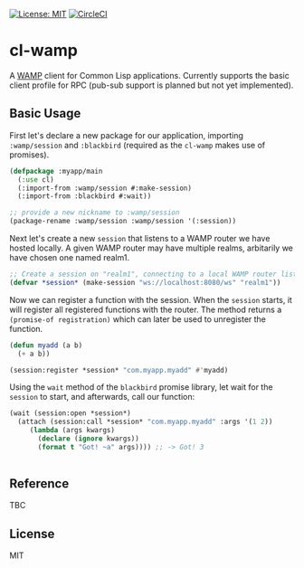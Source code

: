  [![License: MIT](https://img.shields.io/badge/License-MIT-yellow.svg)](https://opensource.org/licenses/MIT) [![CircleCI](https://circleci.com/gh/mmgeorge/cl-wamp.svg?style=svg)](https://circleci.com/gh/mmgeorge/cl-wamp) 

# cl-wamp
A [WAMP](https://wamp-proto.org/) client for Common Lisp applications. Currently supports the basic client profile for RPC (pub-sub support is planned but not yet implemented). 

## Basic Usage
First let's declare a new package for our application, importing `:wamp/session` and `:blackbird` (required as the `cl-wamp` makes use of promises). 

```cl
(defpackage :myapp/main
  (:use cl) 
  (:import-from :wamp/session #:make-session)
  (:import-from :blackbird #:wait))

;; provide a new nickname to :wamp/session
(package-rename :wamp/session :wamp/session '(:session))
```
Next let's create a new `session` that listens to a WAMP router we have hosted locally. A given WAMP router may have multiple realms, arbitarily we have chosen one named realm1. 

```cl
;; Create a session on "realm1", connecting to a local WAMP router listening on 8080. 
(defvar *session* (make-session "ws://localhost:8080/ws" "realm1"))
```

Now we can register a function with the session. When the `session` starts, it will register all registered functions with the router. The method returns a `(promise-of registration)` which can later be used to unregister the function. 
```cl
(defun myadd (a b)
  (+ a b))

(session:register *session* "com.myapp.myadd" #'myadd)
```
Using the `wait` method of the `blackbird` promise library, let wait for the `session` to start, and afterwards, call our function:
```cl
(wait (session:open *session*)
  (attach (session:call *session* "com.myapp.myadd" :args '(1 2))
     (lambda (args kwargs)
       (declare (ignore kwargs))
       (format t "Got! ~a" args)))) ;; -> Got! 3
  
```

## Reference 
TBC

## License 
MIT
